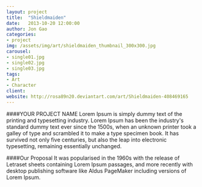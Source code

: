 ```yaml
---
layout: project
title:  "Shieldmaiden"
date:   2013-10-20 12:00:00
author: Jon Gao
categories:
- project
img: /assets/img/art/shieldmaiden_thumbnail_300x300.jpg
carousel:
- single01.jpg
- single02.jpg
- single03.jpg
tags:
- Art
- Character
client: 
website: http://rosa89n20.deviantart.com/art/Shieldmaiden-408469165
---
```

####YOUR PROJECT NAME
Lorem Ipsum is simply dummy text of the printing and typesetting industry. Lorem Ipsum has been the industry's standard dummy text ever since the 1500s, when an unknown printer took a galley of type and scrambled it to make a type specimen book. It has survived not only five centuries, but also the leap into electronic typesetting, remaining essentially unchanged.

####Our Proposal
It was popularised in the 1960s with the release of Letraset sheets containing Lorem Ipsum passages, and more recently with desktop publishing software like Aldus PageMaker including versions of Lorem Ipsum.
